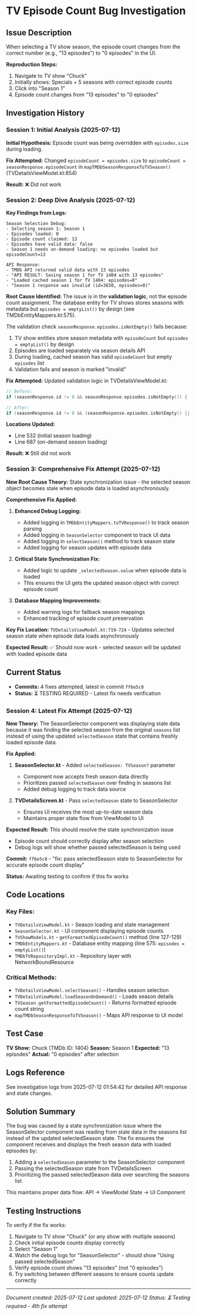 # TV Episode Count Bug Investigation

## Issue Description
When selecting a TV show season, the episode count changes from the correct number (e.g., "13 episodes") to "0 episodes" in the UI.

**Reproduction Steps:**
1. Navigate to TV show "Chuck" 
2. Initially shows: Specials + 5 seasons with correct episode counts
3. Click into "Season 1" 
4. Episode count changes from "13 episodes" to "0 episodes"

## Investigation History

### Session 1: Initial Analysis (2025-07-12)

**Initial Hypothesis:** Episode count was being overridden with `episodes.size` during loading.

**Fix Attempted:** Changed `episodeCount = episodes.size` to `episodeCount = seasonResponse.episodeCount` in `mapTMDbSeasonResponseToTVSeason()` (TVDetailsViewModel.kt:854)

**Result:** ❌ Did not work

### Session 2: Deep Dive Analysis (2025-07-12)

**Key Findings from Logs:**
```
Season Selection Debug:
- Selecting season 1: Season 1
- Episodes loaded: 0
- Episode count claimed: 13
- Episodes have valid data: false
- Season 1 needs on-demand loading: no episodes loaded but episodeCount=13

API Response:
- TMDb API returned valid data with 13 episodes
- "API RESULT: Saving season 1 for TV 1404 with 13 episodes"
- "Loaded cached season 1 for TV 1404: episodes=0"
- "Season 1 response was invalid (id=3650, episodes=0)"
```

**Root Cause Identified:** 
The issue is in the **validation logic**, not the episode count assignment. The database entity for TV shows stores seasons with metadata but `episodes = emptyList()` by design (see TMDbEntityMappers.kt:575).

The validation check `seasonResponse.episodes.isNotEmpty()` fails because:
1. TV show entities store season metadata with `episodeCount` but `episodes = emptyList()` by design
2. Episodes are loaded separately via season details API
3. During loading, cached season has valid `episodeCount` but empty `episodes` list
4. Validation fails and season is marked "invalid"

**Fix Attempted:** Updated validation logic in TVDetailsViewModel.kt:
```kotlin
// Before:
if (seasonResponse.id != 0 && seasonResponse.episodes.isNotEmpty()) {

// After: 
if (seasonResponse.id != 0 && (seasonResponse.episodes.isNotEmpty() || seasonResponse.episodeCount > 0)) {
```

**Locations Updated:**
- Line 532 (initial season loading)
- Line 687 (on-demand season loading)

**Result:** ❌ Still did not work

### Session 3: Comprehensive Fix Attempt (2025-07-12)

**New Root Cause Theory:** 
State synchronization issue - the selected season object becomes stale when episode data is loaded asynchronously.

**Comprehensive Fix Applied:**
1. **Enhanced Debug Logging:**
   - Added logging in `TMDbEntityMappers.toTVResponse()` to track season parsing
   - Added logging in `SeasonSelector` component to track UI data
   - Added logging in `selectSeason()` method to track season state
   - Added logging for season updates with episode data

2. **Critical State Synchronization Fix:**
   - Added logic to update `_selectedSeason.value` when episode data is loaded
   - This ensures the UI gets the updated season object with correct episode count

3. **Database Mapping Improvements:**
   - Added warning logs for fallback season mappings
   - Enhanced tracking of episode count preservation

**Key Fix Location:**
`TVDetailsViewModel.kt:719-724` - Updates selected season state when episode data loads asynchronously

**Expected Result:** ✅ Should now work - selected season will be updated with loaded episode data

## Current Status
- **Commits:** 4 fixes attempted, latest in commit `ff6e5c8`
- **Status:** ⏳ TESTING REQUIRED - Latest fix needs verification

### Session 4: Latest Fix Attempt (2025-07-12)

**New Theory:** 
The SeasonSelector component was displaying stale data because it was finding the selected season from the original `seasons` list instead of using the updated `selectedSeason` state that contains freshly loaded episode data.

**Fix Applied:**
1. **SeasonSelector.kt** - Added `selectedSeason: TVSeason?` parameter
   - Component now accepts fresh season data directly
   - Prioritizes passed `selectedSeason` over finding in seasons list
   - Added debug logging to track data source

2. **TVDetailsScreen.kt** - Pass `selectedSeason` state to SeasonSelector
   - Ensures UI receives the most up-to-date season data
   - Maintains proper state flow from ViewModel to UI

**Expected Result:** This should resolve the state synchronization issue
- Episode count should correctly display after season selection
- Debug logs will show whether passed selectedSeason is being used

**Commit:** `ff6e5c8` - "fix: pass selectedSeason state to SeasonSelector for accurate episode count display"

**Status:** Awaiting testing to confirm if this fix works

## Code Locations

### Key Files:
- `TVDetailsViewModel.kt` - Season loading and state management
- `SeasonSelector.kt` - UI component displaying episode counts
- `TVShowModels.kt` - `getFormattedEpisodeCount()` method (line 127-129)
- `TMDbEntityMappers.kt` - Database entity mapping (line 575: `episodes = emptyList()`)
- `TMDbTVRepositoryImpl.kt` - Repository layer with NetworkBoundResource

### Critical Methods:
- `TVDetailsViewModel.selectSeason()` - Handles season selection
- `TVDetailsViewModel.loadSeasonOnDemand()` - Loads season details
- `TVSeason.getFormattedEpisodeCount()` - Returns formatted episode count string
- `mapTMDbSeasonResponseToTVSeason()` - Maps API response to UI model

## Test Case
**TV Show:** Chuck (TMDb ID: 1404)
**Season:** Season 1
**Expected:** "13 episodes"
**Actual:** "0 episodes" after selection

## Logs Reference
See investigation logs from 2025-07-12 01:54:42 for detailed API response and state changes.

## Solution Summary

The bug was caused by a state synchronization issue where the SeasonSelector component was reading from stale data in the seasons list instead of the updated selectedSeason state. The fix ensures the component receives and displays the fresh season data with loaded episodes by:

1. Adding a `selectedSeason` parameter to the SeasonSelector component
2. Passing the selectedSeason state from TVDetailsScreen
3. Prioritizing the passed selectedSeason data over searching the seasons list

This maintains proper data flow: API → ViewModel State → UI Component

## Testing Instructions

To verify if the fix works:
1. Navigate to TV show "Chuck" (or any show with multiple seasons)
2. Check initial episode counts display correctly
3. Select "Season 1" 
4. Watch the debug logs for "SeasonSelector" - should show "Using passed selectedSeason"
5. Verify episode count shows "13 episodes" (not "0 episodes")
6. Try switching between different seasons to ensure counts update correctly

---
*Document created: 2025-07-12*
*Last updated: 2025-07-12*
*Status: ⏳ Testing required - 4th fix attempt*